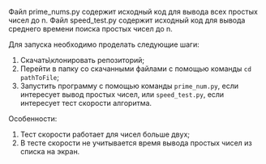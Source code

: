Файл prime_nums.py содержит исходный код для вывода всех простых чисел до n.
Файл speed_test.py содержит исходный код для вывода среднего времени поиска простых чисел до n.

Для запуска необходимо проделать следующие шаги:
1. Скачать\клонировать репозиторий;
2. Перейти в папку со скачанными файлами с помощью команды `cd pathToFile`;
3. Запустить программу с помощью команды `prime_num.py`, если интересует вывод простых чисел, или `speed_test.py`, если интересует тест скорости алгоритма.

Особенности:
1. Тест скорости работает для чисел больше двух;
2. В тесте скорости не учитывается время вывода простых чисел из списка на экран.